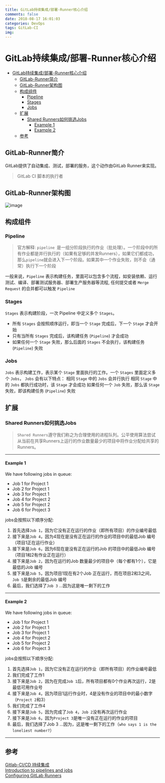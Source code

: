 ```yaml
---
title: GitLab持续集成/部署-Runner核心介绍
comments: false
date: 2018-08-17 16:01:03
categories: DevOps
tags: GitLab-CI
img:
---
```


# GitLab持续集成/部署-Runner核心介绍
<!-- TOC -->

- [GitLab持续集成/部署-Runner核心介绍](#gitlab%E6%8C%81%E7%BB%AD%E9%9B%86%E6%88%90%E9%83%A8%E7%BD%B2-runner%E6%A0%B8%E5%BF%83%E4%BB%8B%E7%BB%8D)
    - [GitLab-Runner简介](#gitlab-runner%E7%AE%80%E4%BB%8B)
    - [GitLab-Runner架构图](#gitlab-runner%E6%9E%B6%E6%9E%84%E5%9B%BE)
    - [构成组件](#%E6%9E%84%E6%88%90%E7%BB%84%E4%BB%B6)
        - [Pipeline](#pipeline)
        - [Stages](#stages)
        - [Jobs](#jobs)
    - [扩展](#%E6%89%A9%E5%B1%95)
        - [Shared Runners如何挑选Jobs](#shared-runners%E5%A6%82%E4%BD%95%E6%8C%91%E9%80%89jobs)
            - [Example 1](#example-1)
            - [Example 2](#example-2)
    - [参考](#%E5%8F%82%E8%80%83)

<!-- /TOC -->

## GitLab-Runner简介
GitLab提供了自动集成、测试，部署的服务，这个动作由GitLab Runner来实现。
> GitLab CI 脚本的执行者

## GitLab-Runner架构图  

![image](https://raw.githubusercontent.com/ChaosCoffee/ChaosCoffee.github.io/master/image/GitLab-Runner.png)  

## 构成组件
### Pipeline
 > 官方解释: `pipeline `是一组分阶段执行的作业（批处理）。一个阶段中的所有作业都是并行执行的（如果有足够的并发Runners），如果它们都成功，那么`pipeline`就会进入下一个阶段。如果其中一个作业失败，则不会（通常）执行下一个阶段
 
一般来说，`Pipeline` 表示构建任务，里面可以包含多个流程，如安装依赖、运行测试、编译、部署测试服务器、部署生产服务器等流程,
任何提交或者 `Merge Request` 的合并都可以触发 `Pipeline`

### Stages
`Stages` 表示构建阶段，一次 Pipeline 中定义多个 `Stages`。
- 所有 `Stages` 会按照顺序运行，即当一个 `Stage` 完成后，下一个 `Stage` 才会开始
- 只有当所有 `Stages` 完成后，该构建任务 (`Pipeline`) 才会成功
- 如果任何一个 `Stage` 失败，那么后面的 `Stages` 不会执行，该构建任务 (`Pipeline`) 失败

### Jobs
`Jobs` 表示构建工作，表示某个 `Stage` 里面执行的工作。一个 `Stages` 里面定义多个 `Jobs`， `Jobs` 会有以下特点：
相同 `Stage` 中的 `Jobs` 会并行执行
相同 `Stage` 中的 `Jobs` 都执行成功时，该 `Stage` 才会成功
如果任何一个 `Job` 失败，那么该 `Stage` 失败，即该构建任务 (`Pipeline`) 失败

## 扩展  
### Shared Runners如何挑选Jobs
> `Shared Runners`遵守我们称之为合理使用的进程队列。公平使用算法尝试从当前在共享Runners上运行的作业数量最少的项目中将作业分配给共享的Runners。  
>  
---
#### Example 1  
 
We have following jobs in queue:  

- Job 1 for Project 1
- Job 2 for Project 1
- Job 3 for Project 1
- Job 4 for Project 2
- Job 5 for Project 2
- Job 6 for Project 3

jobs会按照以下顺序分配:
1. 首先选择`Job 1`，因为它没有正在运行的作业（即所有项目）的作业编号最低
2. 接下来是`Job 4`，因为4现在是没有正在运行的作业的项目中的最低Job 编号（项目1正在运行作业）
3. 接下来是`Job 6`，因为6现在是没有正在运行的Job 的项目中的最低Job 编号（项目1和2有作业正在运行）
4. 接下来是`Job 2`，因为在运行的Job 数量最少的项目中（每个都有1个），它是最低的Job 编号
5. 接下来是`Job 5`，因为项目1现在有2个Job 正在运行，而在项目2和3之间，`Job 5`是剩余的最低Job 编号
6. 最后，我们选择了`Job 3` ...因为这是唯一剩下的工作

---
#### Example 2  

We have following jobs in queue:

- Job 1 for Project 1
- Job 2 for Project 1
- Job 3 for Project 1
- Job 4 for Project 2
- Job 5 for Project 2
- Job 6 for Project 3

jobs会按照以下顺序分配:
1. 首先选择`Job 1`，因为它没有正在运行的作业（即所有项目）的作业编号最低
2. 我们完成了工作1
3. 接下来是`Job 2`，因为在完成`Job 1`后，所有项目都有0个作业再次运行，2是最低可用作业号
4. 接下来是`Job 4`，因为项目1运行作业时，4是没有作业的项目中的最小数字（`Project 2`和3）
5. 我们完成了工作4
6. 接下来是`Job 5`，因为完成了`Job 4`，`Job 2`没有再次运行作业
7. 接下来是`Job 6`，因为`Project 3`是唯一没有正在运行的作业的项目
8. 最后，我们选择了Job 3 ...因为，这是唯一剩下的工作（`who says 1 is the loneliest number?`）

---
## 参考  
[Gitlab-CI/CD 持续集成](http://laiyuquan.com/2018/04/gitlab-ci-cd-%E6%8C%81%E7%BB%AD%E9%9B%86%E6%88%90/)  
[Introduction to pipelines and jobs
](https://docs.gitlab.com/ee/ci/pipelines.html)  
[Configuring GitLab Runners](https://docs.gitlab.com/ee/ci/runners/README.html#assigning-a-runner-to-another-project)